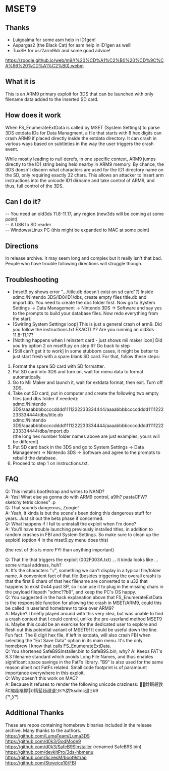 # MSET9

## Thanks 
- Luigoalma for some asm help in ID1gen!
- Aspargas2 (the Black Cat) for asm help in ID1gen as well!
- TuxSH for usr2arm9ldr and some good advice!

https://zoogie.github.io/web/m9/(%20%CD%A1%C2%B0%20%CD%9C%CA%96%20%CD%A1%C2%B0).webm

## What it is
This is an ARM9 primary exploit for 3DS that can be launched with only filename data added to the inserted SD card. 

## How does it work
When FS_EnumerateExtData is called by MSET (System Settings) to parse 3DS extdata IDs for Data Managment, a file that starts with 8 hex digits can crash ARM9 if placed directly inside the extdata directory. It can crash in various ways based on subtleties in the way the user triggers the crash event.<br>

While mostly leading to null derefs, in one specific context, ARM9 jumps directly to the ID1 string being held nearby in ARM9 memory. By chance, the 3DS doesn't discern what characters are used for the ID1 directory name on the SD, only requiring exactly 32 chars. This allows an attacker to insert arm instructions into the unicode ID1 dirname and take control of ARM9, and thus, full control of the 3DS.

## Can I do it?
-- You need an old3ds 11.8-11.17, any region (new3ds will be coming at some point)<br>
-- A USB to SD reader<br>
-- Windows/Linux PC (this might be expanded to MAC at some point)<br>

## Directions
In release archive. It may seem long and complex but it really isn't that bad. People who have trouble following directions will struggle though.<br>

## Troubleshooting
- [mset9.py shows error ".../title.db doesn't exist on sd card"?] Inside sdmc:/Nintendo 3DS/ID0/ID1/dbs, create empty files title.db and import.db. You need to create the dbs folder first. Now go to System Settings -> Data Management -> Nintendo 3DS -> Software and say yes to the prompts to build your database files. Now redo everything from the start.
- [Swirling System Settings loop] This is just a general crash of arm9. Did you follow the instructions.txt EXACTLY? Are you running an old3ds 11.8-11.17?
- [Nothing happens when I reinstert card - just shows mii maker icon] Did you try option 2 on mset9.py on step 6? Go back to step
- [Still can't get it to work] In some stubborn cases, it might be better to just start fresh with a spare blank SD card. For that, follow these steps:
1. Format the spare SD card with SD formatter.<br>
2. Put SD card into 3DS and turn on, wait for menu data to format automatically.<br>
3. Go to Mii Maker and launch it, wait for extdata format, then exit. Turn off 3DS.<br>
4. Take out SD card, put in computer and create the following two empty files (and dbs folder if needed):<br>
sdmc:/Nintendo 3DS/aaaabbbbccccdddd1111222233334444/aaaabbbbccccdddd1111222233334444/dbs/title.db<br>
sdmc:/Nintendo 3DS/aaaabbbbccccdddd1111222233334444/aaaabbbbccccdddd1111222233334444/dbs/import.db<br>
(the long hex number folder names above are just examples, yours will be different)<br>
5. Put SD card back in the 3DS and go to System Settings -> Data Management -> Nintendo 3DS -> Software and agree to the prompts to rebuild the database.<br>
6. Proceed to step 1 on instructions.txt.<br>

## FAQ

Q: This installs boot9strap and writes to NAND?<br>
  A: Yes! What else ya gonna do with ARM9 control, a9lh? pastaCFW? sketchy tetris clones" :p<br>
Q: That sounds dangerous, Zoogie!<br>
  A: Yeah, it kinda is but the scene's been doing this dangerous stuff for years. Just sit out the beta phase if concerned.<br>
Q: What happens if I fail to uninstall the exploit when I'm done?<br>
  A: You'll have trouble launching previously installed titles, in addition to random crashes in FBI and System Settings. So make sure to clean up the exploit! (option 4 in the mset9.py menu does this)<br>
  
(the rest of this is more FYI than anything important)<br>

Q: That file that triggers the exploit (002F003A.txt) ... it kinda looks like ... some virtual address, huh?<br>
  A: It's the characters ":/", something we can't display in a typical file/folder name. A convenient fact of that file (besides triggering the overall crash) is that the first 8 chars of that hex filename are converted to a u32 that happens to exist 0x44 past SP, so I can use it to plug in the missing chars in the payload filepath "sdmc??b9", and keep the PC's OS happy.<br>
Q: You suggested in the hack explanation above that FS_EnumerateExtData is the responsible function for allowing the crash in MSET/ARM9, could this be called in userland homebrew to take over ARM9?<br>
  A: Maybe? I briefly played around with this very idea, but was unable to find a crash context that I could control, unlike the pre-userland method MSET9 is. Maybe this could be an exercise for the dedicated user to explore and flesh out this potential variant of MSET9! It could be useful down the line.<br>
  Fun fact: The 8 digit hex file, if left in extdata, will also crash FBI when selecting the "Ext Save Data" option in its main menu. It's the only homebrew I know that calls FS_EnumerateExtData.<br>
Q: You shortened SafeB9SInstaller.bin to SafeB9S.bin, why?
  A: Keeps FAT's 8.3 filename standard which avoids Long File Names, and thus enables significant space savings in the FatFs library. "B9" is also used for the same reason albeit not FatFs related. Small code footprint is of paramount importance everywhere in this exploit.<br>
Q: Why doesn't this work on MAC?<br>
  A: Because it refuses to render the following unicode craziness: ￿﫿餑䠇䚅敩ꄈ∁䬅䞘䙨䙙꫿ᰗ䙃䰃䞠䞸退ࠊꁱࠅ캙ࠄsdmc退ࠊb9<br>
  ( ͡° ͜ʖ ͡°)<br>

## Additional Thanks
These are repos containing homebrew binaries included in the release archive. Many thanks to the authors.<br>
https://github.com/LumaTeam/Luma3DS<br>
https://github.com/d0k3/GodMode9<br>
https://github.com/d0k3/SafeB9SInstaller (renamed SafeB9S.bin)<br>
https://github.com/devkitPro/3ds-hbmenu<br>
https://github.com/SciresM/boot9strap<br>
https://github.com/Steveice10/FBI<br>